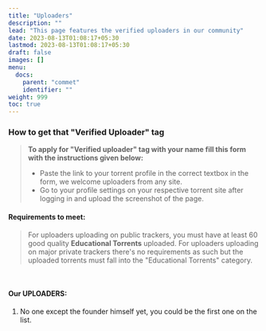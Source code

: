 ```yaml
---
title: "Uploaders"
description: ""
lead: "This page features the verified uploaders in our community"
date: 2023-08-13T01:08:17+05:30
lastmod: 2023-08-13T01:08:17+05:30
draft: false 
images: []
menu:
  docs:
    parent: "commet"
    identifier: ""
weight: 999
toc: true
---
```


### How to get that "Verified Uploader" tag

>**To apply for "Verified uploader" tag with your name fill this form with the instructions given below:**
>
>- Paste the link to your torrent profile in the correct textbox in the form, we welcome uploaders from any site.
>- Go to your profile settings on your respective torrent site after logging in and upload the screenshot of the page.

#### Requirements to meet:

>For uploaders uploading on public trackers, you must have at least 60 good quality **Educational Torrents** uploaded.
>For uploaders uploading on major private trackers there's no requirements as such but the uploaded torrents must fall into the "Educational Torrents" category.

<br>

#### Our UPLOADERS:

1. No one except the founder himself yet, you could be the first one on the list.

